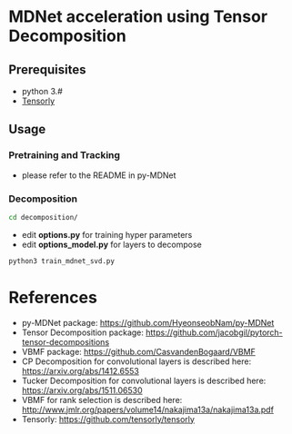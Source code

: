 # MDNet acceleration using Tensor Decomposition

## Prerequisites
- python 3.#
- [Tensorly](https://github.com/tensorly/tensorly)


## Usage

### Pretraining and Tracking
- please refer to the README in py-MDNet

### Decomposition
```bash
cd decomposition/
```
- edit **options.py** for training hyper parameters
- edit **options_model.py** for layers to decompose
```bash
python3 train_mdnet_svd.py
```

# References
- py-MDNet package: https://github.com/HyeonseobNam/py-MDNet
- Tensor Decomposition package: https://github.com/jacobgil/pytorch-tensor-decompositions
- VBMF package: https://github.com/CasvandenBogaard/VBMF
- CP Decomposition for convolutional layers is described here: https://arxiv.org/abs/1412.6553
- Tucker Decomposition for convolutional layers is described here: https://arxiv.org/abs/1511.06530
- VBMF for rank selection is described here: http://www.jmlr.org/papers/volume14/nakajima13a/nakajima13a.pdf
- Tensorly: https://github.com/tensorly/tensorly
